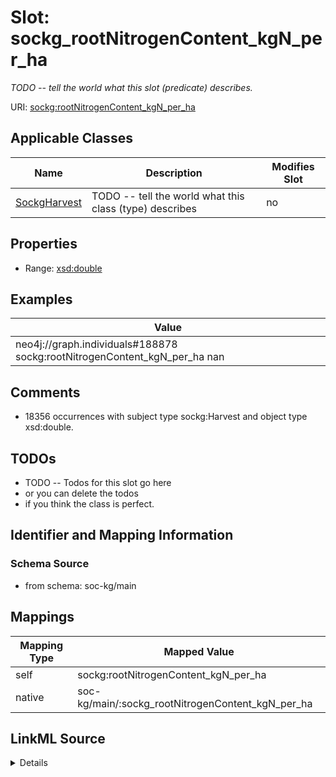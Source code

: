 

# Slot: sockg_rootNitrogenContent_kgN_per_ha


_TODO -- tell the world what this slot (predicate) describes._





URI: [sockg:rootNitrogenContent_kgN_per_ha](http://www.semanticweb.org/sockg/ontologies/2024/0/soil-carbon-ontology/rootNitrogenContent_kgN_per_ha)



<!-- no inheritance hierarchy -->





## Applicable Classes

| Name | Description | Modifies Slot |
| --- | --- | --- |
| [SockgHarvest](../classes/SockgHarvest.md) | TODO -- tell the world what this class (type) describes |  no  |







## Properties

* Range: [xsd:double](http://www.w3.org/2001/XMLSchema#double)






## Examples

| Value |
| --- |
| neo4j://graph.individuals#188878 sockg:rootNitrogenContent_kgN_per_ha nan |

## Comments

* 18356 occurrences with subject type sockg:Harvest and object type xsd:double.

## TODOs

* TODO -- Todos for this slot go here
* or you can delete the todos
* if you think the class is perfect.

## Identifier and Mapping Information







### Schema Source


* from schema: soc-kg/main




## Mappings

| Mapping Type | Mapped Value |
| ---  | ---  |
| self | sockg:rootNitrogenContent_kgN_per_ha |
| native | soc-kg/main/:sockg_rootNitrogenContent_kgN_per_ha |




## LinkML Source

<details>
```yaml
name: sockg_rootNitrogenContent_kgN_per_ha
description: TODO -- tell the world what this slot (predicate) describes.
todos:
- TODO -- Todos for this slot go here
- or you can delete the todos
- if you think the class is perfect.
comments:
- 18356 occurrences with subject type sockg:Harvest and object type xsd:double.
examples:
- value: neo4j://graph.individuals#188878 sockg:rootNitrogenContent_kgN_per_ha nan
from_schema: soc-kg/main
rank: 1000
slot_uri: sockg:rootNitrogenContent_kgN_per_ha
alias: sockg_rootNitrogenContent_kgN_per_ha
domain_of:
- sockg_Harvest
range: double

```
</details>